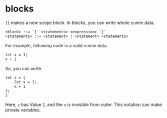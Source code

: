 # blocks

`{}` makes a new scope block.
In blocks, you can write whole cumin data.

```
<block> ::= `{` <statements> <expression> `}`
<statements> ::= <statement> | <statement> <statements>
```

For example, following code is a valid cumin data.

```rust,noplaypen
let x = 1;
x + 1
```

So, you can write

```rust,noplaypen
let z = {
    let x = 1;
    x + 1
};
z
```

Here, `z` has Value `2`, and the `x` is invisible from outer.
This notation can make private variables.
